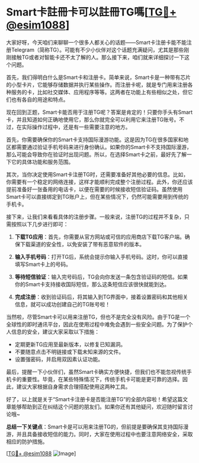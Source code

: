 # Smart卡註冊卡可以註冊TG嗎[[TG💪+ @esim1088](https://t.me/s/esim1088)]

大家好呀，今天咱们来聊聊一个很多人都关心的话题——Smart卡注册卡能不能注册Telegram（简称TG）。可能有不少小伙伴对这个话题充满疑问，尤其是那些刚刚接触TG或者对智能卡还不太了解的人。那么接下来，咱们就来详细探讨一下这个问题。

首先，我们得明白什么是Smart卡和注册卡。简单来说，Smart卡是一种带有芯片的小型卡片，它能够存储数据并执行某些操作。而注册卡呢，就是专门用来注册各种服务的卡，比如社交媒体、应用程序等等。这两者在功能上有些相似之处，但它们也有各自的用途和特点。

现在回到正题，Smart卡能否用于注册TG呢？答案是肯定的！只要你手头有Smart卡，并且知道如何正确地使用它，那么你就完全可以利用它来注册TG账号。不过，在实际操作过程中，还是有一些需要注意的地方。

首先，你需要确保你的Smart卡支持国际漫游功能。这是因为TG在很多国家和地区都需要通过验证手机号码来进行身份确认。如果你的Smart卡不支持国际漫游，那么可能会导致你在验证时出现问题。所以，在选择Smart卡之前，最好先了解一下它的具体功能和服务范围。

其次，当你决定使用Smart卡注册TG时，还需要准备好其他必要的信息。比如，你需要有一个稳定的网络连接，这样才能顺利完成整个注册过程。此外，你还应该提前准备好一张备用的电话卡，以便在需要的时候接收短信验证码。虽然使用Smart卡可以直接绑定到TG账户上，但在某些情况下，仍然可能需要用到传统的手机卡。

接下来，让我们来看看具体的注册步骤。一般来说，注册TG的过程并不复杂，只需按照以下几步进行即可：

1. **下载TG应用**：首先，你需要从官方网站或可信的应用商店下载TG客户端。确保下载渠道的安全性，以免安装了带有恶意软件的版本。
   
2. **输入手机号码**：打开TG后，系统会提示你输入手机号码。这时，你可以直接填写Smart卡上的号码。

3. **等待短信验证**：输入完号码后，TG会向你发送一条包含验证码的短信。如果你的Smart卡支持接收国际短信，那么这条短信应该很快就能到达。

4. **完成注册**：收到验证码后，将其输入到TG界面中，接着设置密码和其他相关信息，就可以成功创建自己的TG账号啦！

当然啦，尽管Smart卡可以用来注册TG，但也不是完全没有风险。由于TG是一个全球性的即时通讯平台，因此在使用过程中难免会遇到一些安全问题。为了保护个人信息的安全，建议大家采取以下措施：

- 定期更新TG应用至最新版本，以修复已知漏洞。
- 不要随意点击不明链接或下载未知来源的文件。
- 设置强密码，并启用双因素认证功能。

最后，提醒一下小伙伴们，虽然Smart卡确实方便快捷，但我们也不能忽视传统手机卡的重要性。毕竟，在某些特殊情况下，传统手机卡可能是更可靠的选择。因此，建议大家根据自身需求合理搭配使用这两种工具。

好了，以上就是关于“Smart卡注册卡是否能注册TG”的全部内容啦！希望这篇文章能够帮助到正在纠结这个问题的朋友们。如果你还有其他疑问，欢迎随时留言讨论哦~

**总结一下关键点**：Smart卡是可以用来注册TG的，但前提是要确保其支持国际漫游，并且具备接收短信的能力。同时，大家在使用过程中也要注意网络安全，采取相应的防护措施。

[[TG💪+ @esim1088](https://t.me/s/esim1088) ![Image](https://i.postimg.cc/4NQfJmqS/Snipaste-2025-05-13-00-14-12.png)]